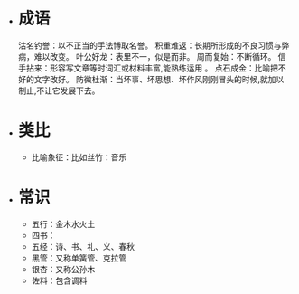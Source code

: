 - # 成语
  沽名钓誉：以不正当的手法博取名誉。
  积重难返：长期所形成的不良习惯与弊病，难以改变。
  叶公好龙：表里不一，似是而非。
  周而复始：不断循环。
  信手拈来：形容写文章等时词汇或材料丰富,能熟练运用 。
  点石成金：比喻把不好的文字改好。
  防微杜渐：当坏事、坏思想、坏作风刚刚冒头的时候,就加以制止,不让它发展下去。
- # 类比
	- 比喻象征：比如丝竹：音乐
- # 常识
	- 五行：金木水火土
	- 四书：
	- 五经：诗、书、礼、义、春秋
	- 黑管：又称单簧管、克拉管
	- 银杏：又称公孙木
	- 佐料：包含调料